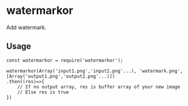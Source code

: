 # watermarkor

Add watermark.

## Usage

```
const watermarkor = require('watermarkor');

watermarkor(Array('input1.png','input2.png'...), 'watermark.png', [Array('output1.png','output2.png'...)])
.then((res)=>{
    // If no output array, res is buffer array of your new image
    // Else res is true
})
```
